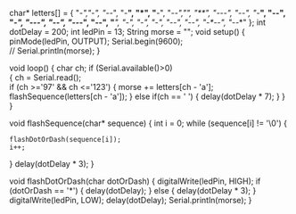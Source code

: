 char* letters[] = {
  "*-","-***", "-*-*", "-**", "*", "**-", "--*","****", "**",
  "*---", "-*-", "*-**", "--", "-*", "---", "*--*", "--*-", "*-*-",
  "***", "-", "**-", "***-", "*--", "-**-", "-*--", "--**"
};
int dotDelay = 200;
int ledPin = 13;
String morse = "";
void setup()
{
  pinMode(ledPin, OUTPUT);
  Serial.begin(9600);            
//  Serial.println(morse);
}

void loop()
{
  char ch;
  if (Serial.available()>0)       
  {
    ch = Serial.read();           
    if (ch >='97' && ch <='123')
    {
      morse += letters[ch - 'a'];
      flashSequence(letters[ch - 'a']);
    }
    else if(ch == ' ')
    {
      delay(dotDelay * 7);
    }
  }
}

void flashSequence(char* sequence)
{
  int i = 0;
  while (sequence[i] != '\0')
  {
    
    flashDotOrDash(sequence[i]);
    i++;
  }
  delay(dotDelay * 3);
}

void flashDotOrDash(char dotOrDash)
{
  digitalWrite(ledPin, HIGH);
  if (dotOrDash == '*')
  {
    delay(dotDelay);
  }
  else
  {
    delay(dotDelay * 3);
  }
  digitalWrite(ledPin, LOW);
  delay(dotDelay);
  Serial.println(morse);
}
